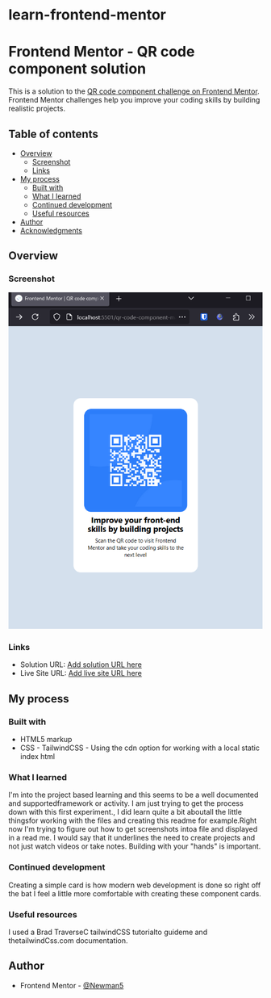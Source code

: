 # learn-frontend-mentor
# Frontend Mentor - QR code component solution

This is a solution to the [QR code component challenge on Frontend Mentor](https://www.frontendmentor.io/challenges/qr-code-component-iux_sIO_H). Frontend Mentor challenges help you improve your coding skills by building realistic projects. 

## Table of contents

- [Overview](#overview)
  - [Screenshot](#screenshot)
  - [Links](#links)
- [My process](#my-process)
  - [Built with](#built-with)
  - [What I learned](#what-i-learned)
  - [Continued development](#continued-development)
  - [Useful resources](#useful-resources)
- [Author](#author)
- [Acknowledgments](#acknowledgments)


## Overview

### Screenshot

![screenshot](./images/screenshot.png)



### Links

- Solution URL: [Add solution URL here](https://your-solution-url.com)
- Live Site URL: [Add live site URL here](https://your-live-site-url.com)

## My process

### Built with

- HTML5 markup
- CSS - TailwindCSS - Using the cdn option for working with a local static index html 





### What I learned

I'm into the project based learning and this seems to be a well documented and supportedframework or activity.
I am just trying to get the process down with this first experiment., I did learn quite a bit aboutall the little thingsfor working with the files and creating this readme for example.Right now I'm trying to figure out how to get screenshots intoa file and displayed in a read me.
I would say that it underlines the need to create projects and not just watch videos or take notes. Building with your "hands" is important.

### Continued development

Creating a simple card is how modern web development is done so right off the bat I feel a little more comfortable with creating these component cards.

### Useful resources

I used a Brad TraverseC tailwindCSS tutorialto guideme and thetailwindCss.com documentation.

## Author

- Frontend Mentor - [@Newman5](https://www.frontendmentor.io/profile/newman5)




